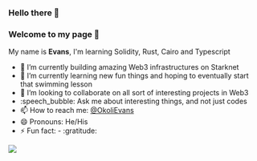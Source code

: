 ### Hello there :wave:
### Welcome to my page 🤗

My name is **Evans**, I'm learning Solidity, Rust, Cairo and Typescript

- :telescope: I’m currently building amazing Web3 infrastructures on Starknet
- :seedling: I’m currently learning new fun things and hoping to eventually start that swimming lesson
- :dancers: I’m looking to collaborate on all sort of interesting projects in Web3
- :speech_bubble: Ask me about interesting things, and not just codes 
- :mailbox: How to reach me: [@OkoliEvans](https://twitter.com/OkoliEvans)
- :smile: Pronouns: He/His
- :zap: Fun fact:  - :gratitude:

<a href=""> <img align="center" src="https://github-readme-stats-sigma-five.vercel.app/api/top-langs/?username=YulietM&theme=react&line_height=40&hide=css"/> </a>
